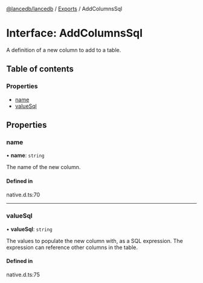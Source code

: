 [@lancedb/lancedb](../README.md) / [Exports](../modules.md) / AddColumnsSql

# Interface: AddColumnsSql

A definition of a new column to add to a table.

## Table of contents

### Properties

- [name](AddColumnsSql.md#name)
- [valueSql](AddColumnsSql.md#valuesql)

## Properties

### name

• **name**: `string`

The name of the new column.

#### Defined in

native.d.ts:70

___

### valueSql

• **valueSql**: `string`

The values to populate the new column with, as a SQL expression.
The expression can reference other columns in the table.

#### Defined in

native.d.ts:75

